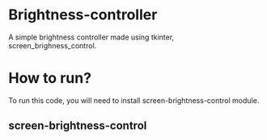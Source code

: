 # Brightness-controller

A simple brightness controller made using tkinter, screen_brighness_control.

# How to run?

To run this code, you will need to install screen-brightness-control module.

## screen-brightness-control
